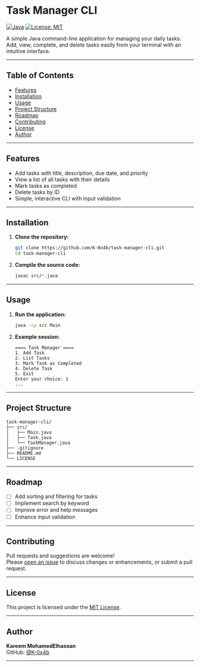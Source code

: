 # Task Manager CLI

[![Java](https://img.shields.io/badge/Java-17%2B-blue.svg)](https://www.oracle.com/java/)
[![License: MIT](https://img.shields.io/badge/License-MIT-green.svg)](LICENSE)

A simple Java command-line application for managing your daily tasks. Add, view, complete, and delete tasks easily from your terminal with an intuitive interface.

---

## Table of Contents

- [Features](#features)
- [Installation](#installation)
- [Usage](#usage)
- [Project Structure](#project-structure)
- [Roadmap](#roadmap)
- [Contributing](#contributing)
- [License](#license)
- [Author](#author)

---

## Features

- Add tasks with title, description, due date, and priority
- View a list of all tasks with their details
- Mark tasks as completed
- Delete tasks by ID
- Simple, interactive CLI with input validation

---

## Installation

1. **Clone the repository:**
   ```bash
   git clone https://github.com/K-0x4b/task-manager-cli.git
   cd task-manager-cli
   ```

2. **Compile the source code:**
   ```bash
   javac src/*.java
   ```

---

## Usage

1. **Run the application:**
   ```bash
   java -cp src Main
   ```

2. **Example session:**
   ```
   ==== Task Manager ====
   1. Add Task
   2. List Tasks
   3. Mark Task as Completed
   4. Delete Task
   5. Exit
   Enter your choice: 1
   ...
   ```

---

## Project Structure

```
task-manager-cli/
├── src/
│   ├── Main.java
│   ├── Task.java
│   └── TaskManager.java
├── .gitignore
├── README.md
└── LICENSE
```

---

## Roadmap

- [ ] Add sorting and filtering for tasks
- [ ] Implement search by keyword
- [ ] Improve error and help messages
- [ ] Enhance input validation

---

## Contributing

Pull requests and suggestions are welcome!  
Please [open an issue](https://github.com/K-0x4b/task-manager-cli/issues) to discuss changes or enhancements, or submit a pull request.

---

## License

This project is licensed under the [MIT License](LICENSE).

---

## Author

**Kareem MohamedElhassan**  
GitHub: [@K-0x4b](https://github.com/K-0x4b)

---
